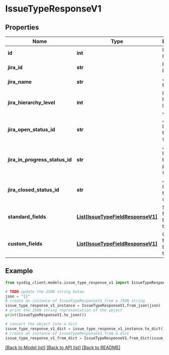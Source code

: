 # IssueTypeResponseV1


## Properties

Name | Type | Description | Notes
------------ | ------------- | ------------- | -------------
**id** | **int** | Issue type ID. | 
**jira_id** | **str** | Issue type ID on Jira. | 
**jira_name** | **str** | Jira issue type name. | 
**jira_hierarchy_level** | **int** | Issue type hierarchy level on Jira. | 
**jira_open_status_id** | **str** | Jira status ID mapped to open status. | 
**jira_in_progress_status_id** | **str** | Jira status ID mapped to in progress status. | 
**jira_closed_status_id** | **str** | Jira status ID mapped to closed status. | 
**standard_fields** | [**List[IssueTypeFieldResponseV1]**](IssueTypeFieldResponseV1.md) | Standard fields for the issue type. | 
**custom_fields** | [**List[IssueTypeFieldResponseV1]**](IssueTypeFieldResponseV1.md) | Custom fields for the issue type. | [optional] 

## Example

```python
from sysdig_client.models.issue_type_response_v1 import IssueTypeResponseV1

# TODO update the JSON string below
json = "{}"
# create an instance of IssueTypeResponseV1 from a JSON string
issue_type_response_v1_instance = IssueTypeResponseV1.from_json(json)
# print the JSON string representation of the object
print(IssueTypeResponseV1.to_json())

# convert the object into a dict
issue_type_response_v1_dict = issue_type_response_v1_instance.to_dict()
# create an instance of IssueTypeResponseV1 from a dict
issue_type_response_v1_from_dict = IssueTypeResponseV1.from_dict(issue_type_response_v1_dict)
```
[[Back to Model list]](../README.md#documentation-for-models) [[Back to API list]](../README.md#documentation-for-api-endpoints) [[Back to README]](../README.md)


